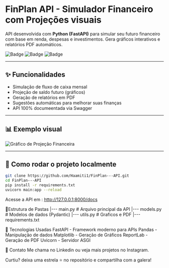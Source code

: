 # FinPlan API - Simulador Financeiro com Projeções visuais
API desenvolvida com **Python (FastAPI)** para simular seu futuro financeiro com base em renda, despesas e investimentos. Gera gráficos interativos e relatórios PDF automáticos.

![Badge](https://img.shields.io/badge/Python-3.10-blue?style=flat-square)
![Badge](https://img.shields.io/badge/FastAPI-Framework-green?style=flat-square)
![Badge](https://img.shields.io/badge/Status-Funcional-success?style=flat-square)

---

## ✨ Funcionalidades

- Simulação de fluxo de caixa mensal
- Projeção de saldo futuro (gráficos)
- Geração de relatórios em PDF
- Sugestões automáticas para melhorar suas finanças
- API 100% documeentada via Swagger

---

## 📊 Exemplo visual
<img src="https://via.placeholder.com/700x400.png?text=Grafico+Financeiro+Projecao" alt="Gráfico de Projeção Financeira" />

---

## 🚀 Como rodar o projeto localmente
```bash
git clone https://github.com/Haamiti1/FinPlan---API.git
cd FinPlan---API
pip install -r requirements.txt
uvicorn main:app --reload
```

Acesse a API em : http://127.0.0.1:8000/docs

📂Estrutura de Pastas
|--- main.py        # Arquivo principal da API
|--- models.py      # Modelos de dados (Pydantic)
|--- utils.py       # Graficos e PDF
|--- requirements.txt


🧠 Tecnologias Usadas
FastAPI - Framework moderno para APIs
Pandas - Manipulação de dados
Matplotlib - Geração de Gráficos
ReportLab - Geração de PDF
Uvicorn - Servidor ASGI

📩 Contato
Me chama no Linkedin ou veja mais projetos no Instagram.

Curtiu? deixa uma estrela ⭐ no repositório e compartilha com a galera!